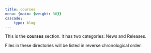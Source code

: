 ```yaml
---
title: courses
menu: {main: {weight: 30}}
cascade:    
    type: blog
---
```


This is the **courses** section. It has two categories: News and Releases.

Files in these directories will be listed in reverse chronological order.
